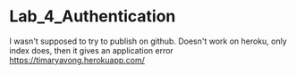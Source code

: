 # Lab_4_Authentication
I wasn't supposed to try to publish on github.
Doesn't work on heroku, only index does, then it gives an application error
https://timaryavong.herokuapp.com/

